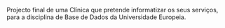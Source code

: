 Projecto final de uma Clínica que pretende informatizar os seus serviços, para a disciplina de Base de Dados da Universidade Europeia.

